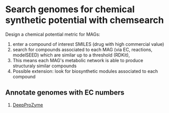 # Search genomes for chemical synthetic potential with chemsearch

Design a chemical potential metric for MAGs:

1) enter a compound of interest SMILES (drug with high commercial value)
2) search for compounds associated to each MAG (via EC, reactions, modelSEED) which are similar up to a threshold (RDKit),
3) This means each MAG's metabolic network is able to produce structuraly similar compounds
4) Possible extension: look for biosynthetic modules associated to each compound

## Annotate genomes with EC numbers

1. [DeepProZyme](https://github.com/kaistsystemsbiology/DeepProZyme)